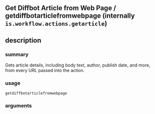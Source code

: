 
## Get Diffbot Article from Web Page / getdiffbotarticlefromwebpage (internally `is.workflow.actions.getarticle`)



## description
### summary
Gets article details, including body text, author, publish date, and more, from every URL passed into the action.


### usage
`getdiffbotarticlefromwebpage `

### arguments

